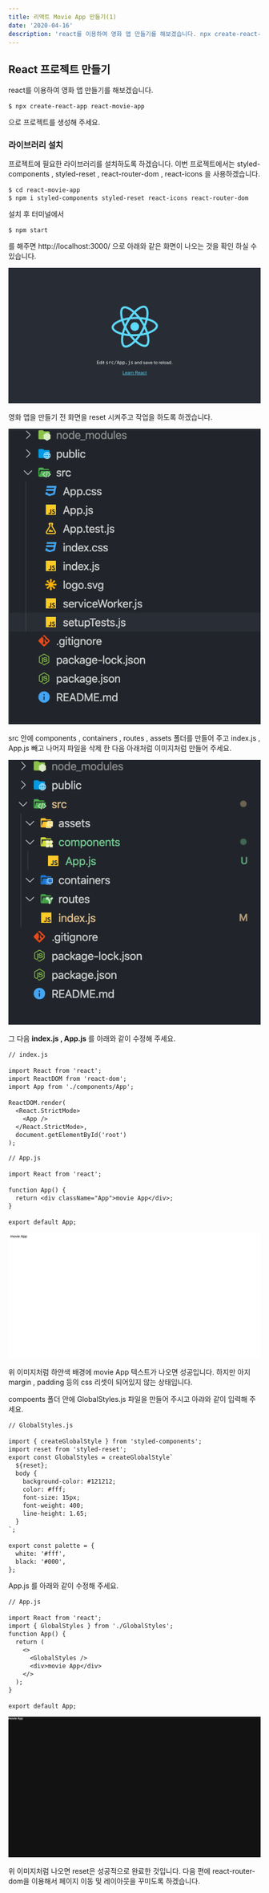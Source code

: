 ```yaml
---
title: 리액트 Movie App 만들기(1)
date: '2020-04-16'
description: 'react를 이용하여 영화 앱 만들기를 해보겠습니다. npx create-react-app react-movie-app 으로 프로젝트를 생성해 주세요.'
---
```


## React 프로젝트 만들기

react를 이용하여 영화 앱 만들기를 해보겠습니다.

```
$ npx create-react-app react-movie-app
```

으로 프로젝트를 생성해 주세요.

### 라이브러리 설치

프로젝트에 필요한 라이브러리를 설치하도록 하겠습니다. 이번 프로젝트에서는 styled-components , styled-reset , react-router-dom , react-icons 을 사용하겠습니다.

```
$ cd react-movie-app
$ npm i styled-components styled-reset react-icons react-router-dom
```

설치 후 터미널에서

```
$ npm start
```

를 해주면 http://localhost:3000/ 으로 아래와 같은 화면이 나오는 것을 확인 하실 수 있습니다.

![react_movie_img01](./images/react_movie_img01.png)

영화 앱을 만들기 전 화면을 reset 시켜주고 작업을 하도록 하겠습니다.

![react_movie_img02](./images/react_movie_img02.png)

src 안에 components , containers , routes , assets 폴더를 만들어 주고 index.js , App.js 빼고 나머지 파일을 삭제 한 다음 아래처럼 이미지처럼 만들어 주세요.

![react_movie_img03](./images/react_movie_img03.png)

그 다음 **index.js , App.js** 를 아래와 같이 수정해 주세요.

```
// index.js

import React from 'react';
import ReactDOM from 'react-dom';
import App from './components/App';

ReactDOM.render(
  <React.StrictMode>
    <App />
  </React.StrictMode>,
  document.getElementById('root')
);

```

```
// App.js

import React from 'react';

function App() {
  return <div className="App">movie App</div>;
}

export default App;

```

![react_movie_img04](./images/react_movie_img04.png)

위 이미지처럼 하얀색 배경에 movie App 텍스트가 나오면 성공입니다. 하지만 아지 margin , padding 등의 css 리셋이 되어있지 않는 상태입니다.

compoents 폴더 안에 GlobalStyles.js 파일을 만들어 주시고 아랴와 같이 입력해 주세요.

```
// GlobalStyles.js

import { createGlobalStyle } from 'styled-components';
import reset from 'styled-reset';
export const GlobalStyles = createGlobalStyle`
  ${reset};
  body {
    background-color: #121212;
    color: #fff;
    font-size: 15px;
    font-weight: 400;
    line-height: 1.65;
  }
`;

export const palette = {
  white: '#fff',
  black: '#000',
};

```

App.js 를 아래와 같이 수정해 주세요.

```
// App.js

import React from 'react';
import { GlobalStyles } from './GlobalStyles';
function App() {
  return (
    <>
      <GlobalStyles />
      <div>movie App</div>
    </>
  );
}

export default App;

```

![react_movie_img05](./images/react_movie_img05.png)

위 이미지처럼 나오면 reset은 성공적으로 완료한 것입니다. 다음 편에 react-router-dom을 이용해서 페이지 이동 및 레이아웃을 꾸미도록 하겠습니다.
